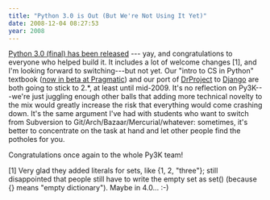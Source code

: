 ```yaml
---
title: "Python 3.0 is Out (But We're Not Using It Yet)"
date: 2008-12-04 08:27:53
year: 2008
---
```

<a href="http://www.python.org/download/releases/3.0/">Python 3.0 (final) has been released</a> --- yay, and congratulations to everyone who helped build it.  It includes a lot of welcome changes [1], and I'm looking forward to switching---but not yet.  Our "intro to CS in Python" textbook (<a href="http://pragprog.com/titles/gwpy/practical-programming">now in beta at Pragmatic</a>) and our port of <a href="http://www.drproject.org">DrProject</a> to <a href="http://www.djangoproject.com/">Django</a> are both going to stick to 2.*, at least until mid-2009.  It's no reflection on Py3K---we're just juggling enough other balls that adding more technical novelty to the mix would greatly increase the risk that everything would come crashing down. It's the same argument I've had with students who want to switch from Subversion to Git/Arch/Bazaar/Mercurial/whatever: sometimes, it's better to concentrate on the task at hand and let other people find the potholes for you.

Congratulations once again to the whole Py3K team!

[1] Very glad they added literals for sets, like {1, 2, "three"}; still disappointed that people still have to write the empty set as set() (because {} means "empty dictionary").  Maybe in 4.0... :-)
